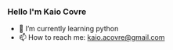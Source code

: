 ### Hello I'm Kaio Covre
- 🌱 I’m currently learning python
- 📫 How to reach me: kaio.acovre@gmail.com


